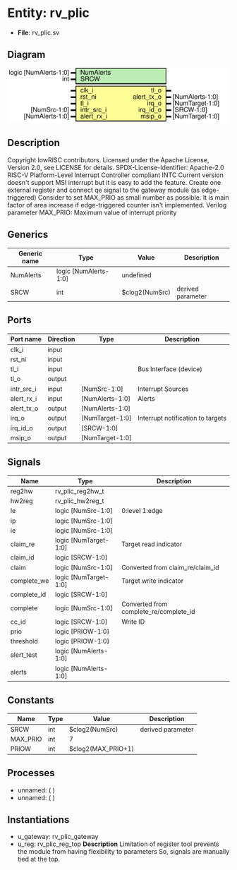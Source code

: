 # Entity: rv_plic

- **File**: rv_plic.sv
## Diagram

![Diagram](rv_plic.svg "Diagram")
## Description

Copyright lowRISC contributors.
 Licensed under the Apache License, Version 2.0, see LICENSE for details.
 SPDX-License-Identifier: Apache-2.0
 RISC-V Platform-Level Interrupt Controller compliant INTC
   Current version doesn't support MSI interrupt but it is easy to add
   the feature. Create one external register and connect qe signal to the
   gateway module (as edge-triggered)
   Consider to set MAX_PRIO as small number as possible. It is main factor
   of area increase if edge-triggered counter isn't implemented.
 Verilog parameter
   MAX_PRIO: Maximum value of interrupt priority
 
## Generics

| Generic name | Type                  | Value          | Description        |
| ------------ | --------------------- | -------------- | ------------------ |
| NumAlerts    | logic [NumAlerts-1:0] | undefined      |                    |
| SRCW         | int                   | $clog2(NumSrc) | derived parameter  |
## Ports

| Port name  | Direction | Type            | Description                       |
| ---------- | --------- | --------------- | --------------------------------- |
| clk_i      | input     |                 |                                   |
| rst_ni     | input     |                 |                                   |
| tl_i       | input     |                 | Bus Interface (device)            |
| tl_o       | output    |                 |                                   |
| intr_src_i | input     | [NumSrc-1:0]    | Interrupt Sources                 |
| alert_rx_i | input     | [NumAlerts-1:0] | Alerts                            |
| alert_tx_o | output    | [NumAlerts-1:0] |                                   |
| irq_o      | output    | [NumTarget-1:0] | Interrupt notification to targets |
| irq_id_o   | output    | [SRCW-1:0]      |                                   |
| msip_o     | output    | [NumTarget-1:0] |                                   |
## Signals

| Name        | Type                  | Description                            |
| ----------- | --------------------- | -------------------------------------- |
| reg2hw      | rv_plic_reg2hw_t      |                                        |
| hw2reg      | rv_plic_hw2reg_t      |                                        |
| le          | logic [NumSrc-1:0]    | 0:level 1:edge                         |
| ip          | logic [NumSrc-1:0]    |                                        |
| ie          | logic [NumSrc-1:0]    |                                        |
| claim_re    | logic [NumTarget-1:0] | Target read indicator                  |
| claim_id    | logic [SRCW-1:0]      |                                        |
| claim       | logic [NumSrc-1:0]    | Converted from claim_re/claim_id       |
| complete_we | logic [NumTarget-1:0] | Target write indicator                 |
| complete_id | logic [SRCW-1:0]      |                                        |
| complete    | logic [NumSrc-1:0]    | Converted from complete_re/complete_id |
| cc_id       | logic [SRCW-1:0]      | Write ID                               |
| prio        | logic [PRIOW-1:0]     |                                        |
| threshold   | logic [PRIOW-1:0]     |                                        |
| alert_test  | logic [NumAlerts-1:0] |                                        |
| alerts      | logic [NumAlerts-1:0] |                                        |
## Constants

| Name     | Type | Value              | Description        |
| -------- | ---- | ------------------ | ------------------ |
| SRCW     | int  | $clog2(NumSrc)     | derived parameter  |
| MAX_PRIO | int  | 7                  |                    |
| PRIOW    | int  | $clog2(MAX_PRIO+1) |                    |
## Processes
- unnamed: (  )
- unnamed: (  )
## Instantiations

- u_gateway: rv_plic_gateway
- u_reg: rv_plic_reg_top
**Description**
Limitation of register tool prevents the module from having flexibility to parameters
So, signals are manually tied at the top.

